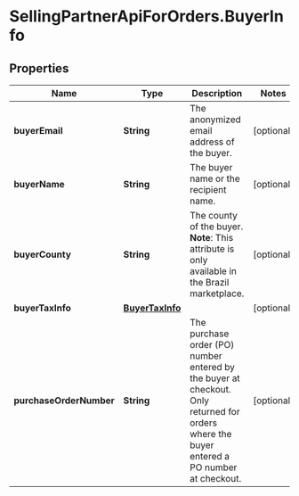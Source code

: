 # SellingPartnerApiForOrders.BuyerInfo

## Properties

Name | Type | Description | Notes
------------ | ------------- | ------------- | -------------
**buyerEmail** | **String** | The anonymized email address of the buyer. | [optional] 
**buyerName** | **String** | The buyer name or the recipient name. | [optional] 
**buyerCounty** | **String** | The county of the buyer.  **Note**: This attribute is only available in the Brazil marketplace. | [optional] 
**buyerTaxInfo** | [**BuyerTaxInfo**](BuyerTaxInfo.md) |  | [optional] 
**purchaseOrderNumber** | **String** | The purchase order (PO) number entered by the buyer at checkout. Only returned for orders where the buyer entered a PO number at checkout. | [optional] 


